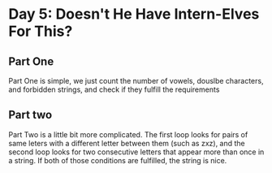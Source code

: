 # Day 5: Doesn't He Have Intern-Elves For This?

## Part One
Part One is simple, we just count the number of vowels, douslbe characters, and forbidden strings, and check if they fulfill the requirements

## Part two
Part Two is a little bit more complicated. The first loop looks for pairs of same leters with a different letter between them (such as zxz), and the second loop looks for two consecutive letters that appear more than once in a string. If both of those conditions are fulfilled, the string is nice.